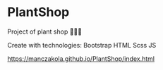 # PlantShop

Project of plant shop 🌱🌿🍃 

Create with technologies:
Bootstrap
HTML
Scss
JS



https://manczakola.github.io/PlantShop/index.html
